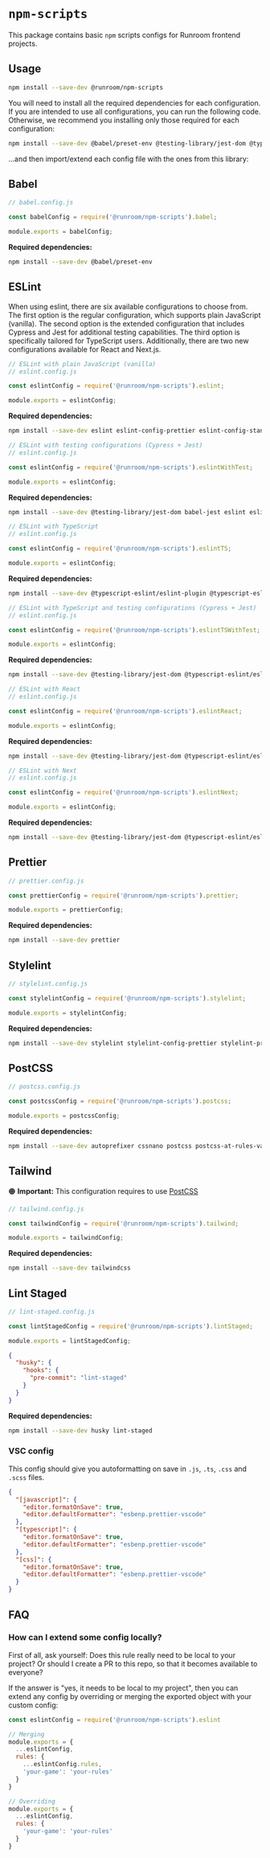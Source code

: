 # `npm-scripts`

This package contains basic `npm` scripts configs for Runroom frontend projects.

## Usage

```bash
npm install --save-dev @runroom/npm-scripts
```

You will need to install all the required dependencies for each configuration. If you are intended to use all configurations, you can run the following code. Otherwise, we recommend you installing only those required for each configuration:

```bash
npm install --save-dev @babel/preset-env @testing-library/jest-dom @typescript-eslint/eslint-plugin @typescript-eslint/parser autoprefixer babel-jest cssnano eslint eslint-config-prettier eslint-config-standard eslint-plugin-cypress eslint-plugin-jest eslint-plugin-prettier eslint-plugin-testing-library husky jest jest-transform-stub jest-watch-typeahead lint-staged postcss postcss-at-rules-variables postcss-functions postcss-import postcss-mixins postcss-nested postcss-simple-vars postcss-sort-media-queries postcss-space prettier stylelint stylelint-config-prettier stylelint-prettier typescript
```

...and then import/extend each config file with the ones from this library:

## Babel

```js
// babel.config.js

const babelConfig = require('@runroom/npm-scripts').babel;

module.exports = babelConfig;
```

**Required dependencies:**

```bash
npm install --save-dev @babel/preset-env
```

## ESLint

When using eslint, there are six available configurations to choose from. The first option is the regular configuration, which supports plain JavaScript (vanilla). The second option is the extended configuration that includes Cypress and Jest for additional testing capabilities. The third option is specifically tailored for TypeScript users. Additionally, there are two new configurations available for React and Next.js.

```js
// ESLint with plain JavaScript (vanilla)
// eslint.config.js

const eslintConfig = require('@runroom/npm-scripts').eslint;

module.exports = eslintConfig;
```

**Required dependencies:**

```bash
npm install --save-dev eslint eslint-config-prettier eslint-config-standard eslint-plugin-prettier prettier
```

```js
// ESLint with testing configurations (Cypress + Jest)
// eslint.config.js

const eslintConfig = require('@runroom/npm-scripts').eslintWithTest;

module.exports = eslintConfig;
```

**Required dependencies:**

```bash
npm install --save-dev @testing-library/jest-dom babel-jest eslint eslint-config-prettier eslint-config-standard eslint-plugin-cypress eslint-plugin-jest eslint-plugin-prettier eslint-plugin-testing-library jest jest-transform-stub jest-watch-typeahead prettier
```

```js
// ESLint with TypeScript
// eslint.config.js

const eslintConfig = require('@runroom/npm-scripts').eslintTS;

module.exports = eslintConfig;
```
**Required dependencies:**

```bash
npm install --save-dev @typescript-eslint/eslint-plugin @typescript-eslint/parser eslint eslint-config-prettier eslint-config-standard eslint-plugin-prettier prettier typescript ts-loader
```

```js
// ESLint with TypeScript and testing configurations (Cypress + Jest)
// eslint.config.js

const eslintConfig = require('@runroom/npm-scripts').eslintTSWithTest;

module.exports = eslintConfig;
```

**Required dependencies:**

```bash
npm install --save-dev @testing-library/jest-dom @typescript-eslint/eslint-plugin @typescript-eslint/parser babel-jest eslint eslint-config-prettier eslint-config-standard eslint-plugin-cypress eslint-plugin-jest eslint-plugin-prettier eslint-plugin-testing-library jest jest-transform-stub jest-watch-typeahead prettier typescript ts-loader
```

```js
// ESLint with React
// eslint.config.js

const eslintConfig = require('@runroom/npm-scripts').eslintReact;

module.exports = eslintConfig;
```

**Required dependencies:**

```bash
npm install --save-dev @testing-library/jest-dom @typescript-eslint/eslint-plugin @typescript-eslint/parser babel-jest eslint eslint-config-prettier eslint-config-standard eslint-plugin-cypress eslint-plugin-jest eslint-plugin-prettier eslint-plugin-testing-library jest jest-transform-stub jest-watch-typeahead prettier typescript ts-loader eslint-plugin-react eslint-plugin-react-hooks
```

```js
// ESLint with Next
// eslint.config.js

const eslintConfig = require('@runroom/npm-scripts').eslintNext;

module.exports = eslintConfig;
```

**Required dependencies:**

```bash
npm install --save-dev @testing-library/jest-dom @typescript-eslint/eslint-plugin @typescript-eslint/parser babel-jest eslint eslint-config-prettier eslint-config-standard eslint-plugin-cypress eslint-plugin-jest eslint-plugin-prettier eslint-plugin-testing-library jest jest-transform-stub jest-watch-typeahead prettier typescript ts-loader eslint-plugin-react eslint-plugin-react-hooks eslint-config-next
```

## Prettier

```js
// prettier.config.js

const prettierConfig = require('@runroom/npm-scripts').prettier;

module.exports = prettierConfig;
```

**Required dependencies:**

```bash
npm install --save-dev prettier
```

## Stylelint

```js
// stylelint.config.js

const stylelintConfig = require('@runroom/npm-scripts').stylelint;

module.exports = stylelintConfig;
```

**Required dependencies:**

```bash
npm install --save-dev stylelint stylelint-config-prettier stylelint-prettier prettier
```

## PostCSS

```js
// postcss.config.js

const postcssConfig = require('@runroom/npm-scripts').postcss;

module.exports = postcssConfig;
```

**Required dependencies:**

```bash
npm install --save-dev autoprefixer cssnano postcss postcss-at-rules-variables postcss-functions postcss-import postcss-mixins postcss-nested postcss-simple-vars postcss-sort-media-queries postcss-space
```

## Tailwind

🟠 **Important:** This configuration requires to use [PostCSS](#postcss)

```js
// tailwind.config.js

const tailwindConfig = require('@runroom/npm-scripts').tailwind;

module.exports = tailwindConfig;
```

**Required dependencies:**

```bash
npm install --save-dev tailwindcss
```

## Lint Staged

```js
// lint-staged.config.js

const lintStagedConfig = require('@runroom/npm-scripts').lintStaged;

module.exports = lintStagedConfig;
```

```json
{
  "husky": {
    "hooks": {
      "pre-commit": "lint-staged"
    }
  }
}
```

**Required dependencies:**

```bash
npm install --save-dev husky lint-staged
```

### VSC config

This config should give you autoformatting on save in `.js`, `.ts`, `.css` and `.scss` files.

```json
{
  "[javascript]": {
    "editor.formatOnSave": true,
    "editor.defaultFormatter": "esbenp.prettier-vscode"
  },
  "[typescript]": {
    "editor.formatOnSave": true,
    "editor.defaultFormatter": "esbenp.prettier-vscode"
  },
  "[css]": {
    "editor.formatOnSave": true,
    "editor.defaultFormatter": "esbenp.prettier-vscode"
  }
}
```

## FAQ

### How can I extend some config locally?

First of all, ask yourself: Does this rule really need to be local to your
project? Or should I create a PR to this repo, so that it becomes available to
everyone?

If the answer is "yes, it needs to be local to my project", then you can extend
any config by overriding or merging the exported object with your custom config:

```js
const eslintConfig = require('@runroom/npm-scripts').eslint

// Merging
module.exports = {
  ...eslintConfig,
  rules: {
    ...eslintConfig.rules,
    'your-game': 'your-rules'
  }
}

// Overriding
module.exports = {
  ...eslintConfig,
  rules: {
    'your-game': 'your-rules'
  }
}
```
